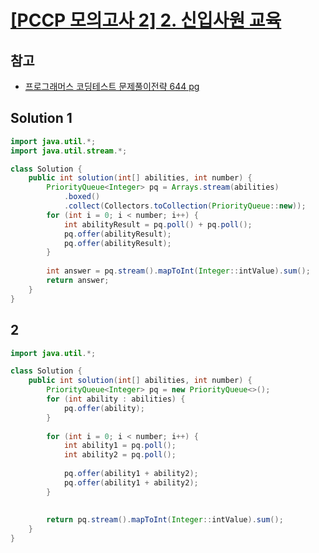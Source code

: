 # [[PCCP 모의고사 2] 2. 신입사원 교육](https://school.programmers.co.kr/learn/courses/15008/lessons/121688)

## 참고

- [프로그래머스 코딩테스트 문제풀이전략 644 pg](https://github.com/gilbutITbook/080337/blob/main/14장/신입사원교육.java)

## Solution 1

```java
import java.util.*;
import java.util.stream.*;

class Solution {
    public int solution(int[] abilities, int number) {
        PriorityQueue<Integer> pq = Arrays.stream(abilities)
            .boxed()
            .collect(Collectors.toCollection(PriorityQueue::new));
        for (int i = 0; i < number; i++) {
            int abilityResult = pq.poll() + pq.poll();
            pq.offer(abilityResult);
            pq.offer(abilityResult);
        }
        
        int answer = pq.stream().mapToInt(Integer::intValue).sum();
        return answer;
    }
}
```

## 2

```java
import java.util.*;

class Solution {
    public int solution(int[] abilities, int number) {
        PriorityQueue<Integer> pq = new PriorityQueue<>();
        for (int ability : abilities) {
            pq.offer(ability);
        }
        
        for (int i = 0; i < number; i++) {
            int ability1 = pq.poll();
            int ability2 = pq.poll();
            
            pq.offer(ability1 + ability2);
            pq.offer(ability1 + ability2);
        }
        
        
        return pq.stream().mapToInt(Integer::intValue).sum();
    }
}
```
